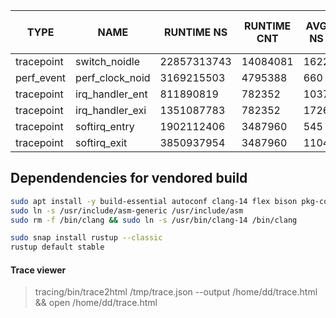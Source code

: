 | TYPE       | NAME            | RUNTIME NS  | RUNTIME CNT | AVG NS | CNT PER SECOND |
|------------|-----------------|-------------|-------------|--------|----------------|
| tracepoint | switch_noidle   | 22857313743 | 14084081    | 1622   | 6866.93        |
| perf_event | perf_clock_noid | 3169215503  | 4795388     | 660    | 2338.07        |
| tracepoint | irq_handler_ent | 811890819   | 782352      | 1037   | 381.45         |
| tracepoint | irq_handler_exi | 1351087783  | 782352      | 1726   | 381.45         |
| tracepoint | softirq_entry   | 1902112406  | 3487960     | 545    | 1700.61        |
| tracepoint | softirq_exit    | 3850937954  | 3487960     | 1104   | 1700.61        |



## Dependendencies for vendored build

```sh
sudo apt install -y build-essential autoconf clang-14 flex bison pkg-config
sudo ln -s /usr/include/asm-generic /usr/include/asm
sudo rm -f /bin/clang && sudo ln -s /usr/bin/clang-14 /bin/clang

sudo snap install rustup --classic
rustup default stable
```

#### Trace viewer

> tracing/bin/trace2html /tmp/trace.json --output /home/dd/trace.html && open /home/dd/trace.html